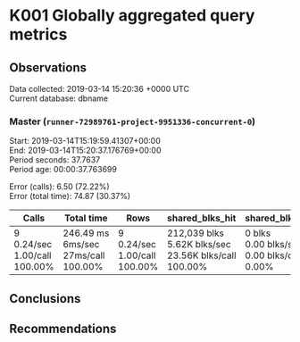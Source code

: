 # K001 Globally aggregated query metrics

## Observations ##
Data collected: 2019-03-14 15:20:36 +0000 UTC  
Current database: dbname  



### Master (`runner-72989761-project-9951336-concurrent-0`) ###
Start: 2019-03-14T15:19:59.41307+00:00  
End: 2019-03-14T15:20:37.176769+00:00  
Period seconds: 37.7637  
Period age: 00:00:37.763699  

Error (calls): 6.50 (72.22%)  
Error (total time): 74.87 (30.37%)

Calls | Total&nbsp;time | Rows | shared_blks_hit | shared_blks_read | shared_blks_dirtied | shared_blks_written | blk_read_time | blk_write_time | kcache_reads | kcache_writes | kcache_user_time_ms | kcache_system_time 
-------|------------|------|-----------------|------------------|---------------------|---------------------|---------------|----------------|--------------|---------------|---------------------|--------------------
9<br/>0.24/sec<br/>1.00/call<br/>100.00% |246.49&nbsp;ms<br/>6ms/sec<br/>27ms/call<br/>100.00% |9<br/>0.24/sec<br/>1.00/call<br/>100.00% |212,039&nbsp;blks<br/>5.62K&nbsp;blks/sec<br/>23.56K&nbsp;blks/call<br/>100.00% |0&nbsp;blks<br/>0.00&nbsp;blks/sec<br/>0.00&nbsp;blks/call<br/>0.00% |0&nbsp;blks<br/>0.00&nbsp;blks/sec<br/>0.00&nbsp;blks/call<br/>0.00% |0&nbsp;blks<br/>0.00&nbsp;blks/sec<br/>0.00&nbsp;blks/call<br/>0.00% |0.00&nbsp;ms<br/>0s/sec<br/>0s/call<br/>0.00% |0.00&nbsp;ms<br/>0s/sec<br/>0s/call<br/>0.00% |0.00&nbsp;bytes<br/>0.00&nbsp;bytes/sec<br/>0.00&nbsp;bytes/call<br/>0.00% |0.00&nbsp;bytes<br/>0.00&nbsp;bytes/sec<br/>0.00&nbsp;bytes/call<br/>0.00% |0.00&nbsp;ms<br/>0s/sec<br/>0s/call<br/>0.00% |0.00&nbsp;ms<br/>0s/sec<br/>0s/call<br/>0.00%





## Conclusions ##


## Recommendations ##

